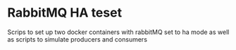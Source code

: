 # RabbitMQ HA teset
Scrips to set up two docker containers with rabbitMQ set to ha mode as well as scripts to simulate producers and consumers
